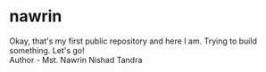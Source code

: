 # nawrin
Okay, that's my first public repository and here I am. Trying to build something. Let's go!
<br>
Author - Mst. Nawrin Nishad Tandra
